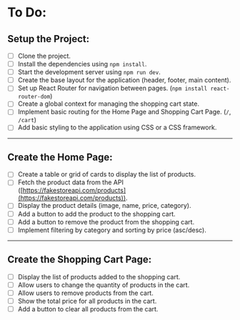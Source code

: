 # To Do:

## Setup the Project:

- [ ] Clone the project.
- [ ] Install the dependencies using `npm install`.
- [ ] Start the development server using `npm run dev`.
- [ ] Create the base layout for the application (header, footer, main content).
- [ ] Set up React Router for navigation between pages. (`npm install react-router-dom`)
- [ ] Create a global context for managing the shopping cart state.
- [ ] Implement basic routing for the Home Page and Shopping Cart Page. (`/`, `/cart`)
- [ ] Add basic styling to the application using CSS or a CSS framework.

---

## Create the Home Page:

- [ ] Create a table or grid of cards to display the list of products.
- [ ] Fetch the product data from the API ([https://fakestoreapi.com/products](https://fakestoreapi.com/products)).
- [ ] Display the product details (image, name, price, category).
- [ ] Add a button to add the product to the shopping cart.
- [ ] Add a button to remove the product from the shopping cart.
- [ ] Implement filtering by category and sorting by price (asc/desc).

---

## Create the Shopping Cart Page:

- [ ] Display the list of products added to the shopping cart.
- [ ] Allow users to change the quantity of products in the cart.
- [ ] Allow users to remove products from the cart.
- [ ] Show the total price for all products in the cart.
- [ ] Add a button to clear all products from the cart.
